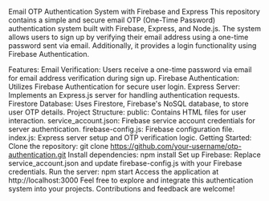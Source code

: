 Email OTP Authentication System with Firebase and Express
This repository contains a simple and secure email OTP (One-Time Password) authentication system built with Firebase, Express, and Node.js. The system allows users to sign up by verifying their email address using a one-time password sent via email. Additionally, it provides a login functionality using Firebase Authentication.

Features:
Email Verification: Users receive a one-time password via email for email address verification during sign up.
Firebase Authentication: Utilizes Firebase Authentication for secure user login.
Express Server: Implements an Express.js server for handling authentication requests.
Firestore Database: Uses Firestore, Firebase's NoSQL database, to store user OTP details.
Project Structure:
public: Contains HTML files for user interaction.
service_account.json: Firebase service account credentials for server authentication.
firebase-config.js: Firebase configuration file.
index.js: Express server setup and OTP verification logic.
Getting Started:
Clone the repository: git clone https://github.com/your-username/otp-authentication.git
Install dependencies: npm install
Set up Firebase: Replace service_account.json and update firebase-config.js with your Firebase credentials.
Run the server: npm start
Access the application at http://localhost:3000
Feel free to explore and integrate this authentication system into your projects. Contributions and feedback are welcome!
